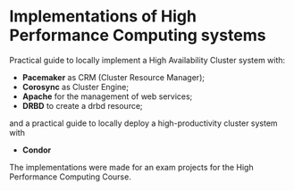 # Implementations of High Performance Computing systems
Practical guide to locally implement a High Availability Cluster system with:
- **Pacemaker** as CRM (Cluster Resource Manager);
- **Corosync** as Cluster Engine;
- **Apache** for the management of web services;
- **DRBD** to create a drbd resource;

and a practical guide to locally deploy a high-productivity cluster system with 
- **Condor**

The implementations were made for an exam projects for the High Performance Computing Course.

